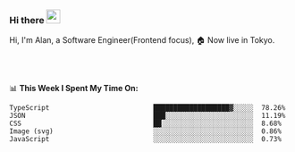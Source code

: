 ### Hi there <img src="https://media.giphy.com/media/hvRJCLFzcasrR4ia7z/giphy.gif" width="25px">

<!-- ![visitors](https://visitor-badge.glitch.me/badge?page_id=dislfyer.dislfyer) -->

Hi, I'm Alan, a Software Engineer(Frontend focus), 🏠 Now live in Tokyo.

<br/>
<br/>

📊 **This Week I Spent My Time On:**


<!--START_SECTION:waka-->

```text
TypeScript                          ███████████████████▓░░░░░  78.26%
JSON                                ███░░░░░░░░░░░░░░░░░░░░░░  11.19%
CSS                                 ██░░░░░░░░░░░░░░░░░░░░░░░  8.68%
Image (svg)                         ░░░░░░░░░░░░░░░░░░░░░░░░░  0.86%
JavaScript                          ░░░░░░░░░░░░░░░░░░░░░░░░░  0.73%
```

<!--END_SECTION:waka-->

<!--
**About Me:**
 -->
